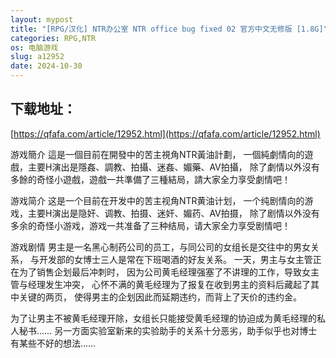 ```yaml
---
layout: mypost
title: "[RPG/汉化] NTR办公室 NTR office bug fixed 02 官方中文无修版 [1.8G]"
categories: RPG,NTR
os: 电脑游戏
slug: a12952
date: 2024-10-30
---
```


## 下载地址：

[https://qfafa.com/article/12952.html](https://qfafa.com/article/12952.html)

游戏簡介
這是一個目前在開發中的苦主視角NTR黃油計劃，
一個純劇情向的遊戲，主要H演出是隱姦、調教、拍攝、迷姦、媚藥、AV拍攝，
除了劇情以外沒有多餘的奇怪小遊戲，遊戲一共準備了三種結局，請大家全力享受劇情吧！

游戏简介
这是一个目前在开发中的苦主视角NTR黄油计划，
一个纯剧情向的游戏，主要H演出是隐奸、调教、拍摄、迷奸、媚药、AV拍摄，
除了剧情以外没有多余的奇怪小游戏，游戏一共准备了三种结局，请大家全力享受剧情吧！

游戏剧情
男主是一名黑心制药公司的员工，与同公司的女组长是交往中的男女关系，
与开发部的女博士三人是常在下班喝酒的好友关系。
一天，男主与女主管正在为了销售企划最后冲刺时，
因为公司黄毛经理强塞了不讲理的工作，导致女主管与经理发生冲突，
心怀不满的黄毛经理为了报复在收到男主的资料后藏起了其中关键的两页，
使得男主的企划因此而延期违约，而背上了天价的违约金。

为了让男主不被黄毛经理开除，女组长只能接受黄毛经理的协迫成为黄毛经理的私人秘书……
另一方面实验室新来的实验助手的关系十分恶劣，助手似乎也对博士有某些不好的想法……